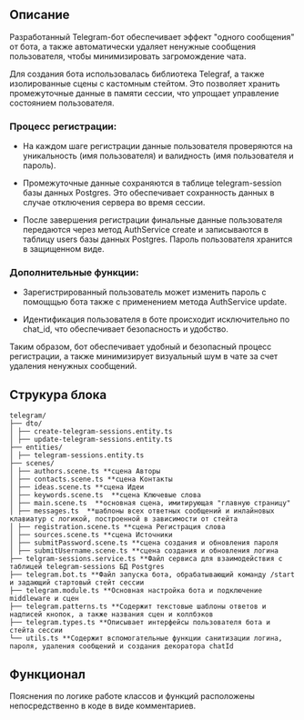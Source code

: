 ## Описание

Разработанный Telegram-бот обеспечивает эффект "одного сообщения" от бота, а также автоматически удаляет ненужные сообщения пользователя, чтобы минимизировать загромождение чата.

Для создания бота использовалась библиотека Telegraf, а также изолированные сцены с кастомным стейтом. Это позволяет хранить промежуточные данные в памяти сессии, что упрощает управление состоянием пользователя.

### Процесс регистрации:

- На каждом шаге регистрации данные пользователя проверяются на уникальность (имя пользователя) и валидность (имя пользователя и пароль).

- Промежуточные данные сохраняются в таблице telegram-session базы данных Postgres. Это обеспечивает сохранность данных в случае отключения сервера во время сессии.

- После завершения регистрации финальные данные пользователя передаются через метод AuthService create и записываются в таблицу users базы данных Postgres. Пароль пользователя хранится в защищенном виде.

### Дополнительные функции:

- Зарегистрированный пользователь может изменить пароль с помощщью бота также с применением метода AuthService update.

- Идентификация пользователя в боте происходит исключительно по chat_id, что обеспечивает безопасность и удобство.

Таким образом, бот обеспечивает удобный и безопасный процесс регистрации, а также минимизирует визуальный шум в чате за счет удаления ненужных сообщений.

## Струкура блока

```text
telegram/
├── dto/
│ ├── create-telegram-sessions.entity.ts
│ ├── update-telegram-sessions.entity.ts
├── entities/
│ ├── telegram-sessions.entity.ts
├── scenes/
│ ├── authors.scene.ts **сцена Авторы
│ ├── contacts.scene.ts **сцена Контакты
│ ├── ideas.scene.ts **сцена Идеи
│ ├── keywords.scene.ts  **сцена Ключевые слова
│ ├── main.scene.ts  **основная сцена, имитирующая "главную страницу"
│ ├── messages.ts  **шаблоны всех ответных сообщений и инлайновых клавиатур с логикой, построенной в зависимости от стейта
│ ├── registration.scene.ts **сцена Регистрация слова
│ ├── sources.scene.ts **сцена Источники
│ ├── submitPassword.scene.ts **сцена создания и обновления пароля
│ ├── submitUsername.scene.ts **сцена создания и обновления логина
├── telgram-sessions.service.ts **Файл сервиса для взаимодействия с таблицей telegram-sessions БД Postgres
├── telegram.bot.ts **Файл запуска бота, обрабатывающий команду /start и задающий стартовый стейт сессии
├── telegram.module.ts **Основная настройка бота и подключение middleware и сцен
├── telegram.patterns.ts **Содержит текстовые шаблоны ответов и надписей кнопок, а также названия сцен и коллбэков
├── telegram.types.ts **Описывает интерфейсы пользователя бота и стейта сессии
└── utils.ts **Содержит вспомогательные функции санитизации логина, пароля, удаления сообщений и создания декоратора chatId
```

## Функционал
Пояснения по логике работе классов и функций расположены непосредственно в коде в виде комментариев. 

